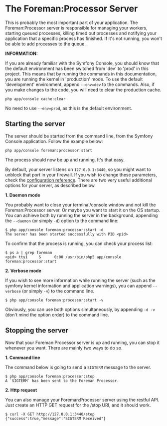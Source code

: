 The Foreman:Processor Server
============================

This is probably the most important part of your application. The Foreman:Processor server is
responsible for managing your workers, starting queued processes, killing timed out processes and 
notifying your application that a specific process has finished. If it's not running, you won't be
able to add processes to the queue.

**INFORMATION:**

If you are already familiar with the Symfony Console, you should know that the default
environment has been switched from 'dev' to 'prod' in this project. This means that
by running the commands in this documentation, you are running the kernel in 'production'
mode. To use the default 'development' environment, append `--env=dev` to the commands.
Also, if you make changes to the code, you will need to clear the production cache.

    php app/console cache:clear
    
No need to use `--env=prod`, as this is the default environment. 

Starting the server
-------------------

The server should be started from the command line, from the Symfony Console application. Follow the example below:

    php app/console foreman:processor:start
    
The process should now be up and running. It's that easy.

By default, your server listens on `127.0.0.1:3440`, so you might want to unblock that port in your firewall. If you
wish to change these parameters, check the [configuration reference](configuration.md#host-and-port).
There are two very useful additional options for your server, as described below.

**1. Daemon mode**

You probably want to close your terminal/console window and not kill the Foreman:Processor server.
Or maybe you want to start it on the OS startup. You can achieve both by running the server in the background,
appending the `--daemon` (or simply `-d`) option to the command line:

    $ php app/console foreman:processor:start -d
    The server has been started successfully with PID <pid>
    
To confirm that the process is running, you can check your process list:

    $ ps a | grep foreman
    <pid> tty1     S      0:00 /usr/bin/php5 app/console foreman:processor:start
    
**2. Verbose mode**

If you wish to see more information while running the server (such as the symfony kernel information and 
application warnings), you can append `--verbose` (or simply `-v`) to the command line.

    $ php app/console foreman:processor:start -v
    
Obviously, you can use both options simultaneously, by appending `-d -v` (don't mind the option order) to the command 
line.

Stopping the server
-------------------

Now that your Foreman:Processor server is up and running, you can stop it whenever you want. There are mainly two ways 
to do so.

**1. Command line**

The command below is going to send a `SIGTERM` message to the server.

    $ php app/console foreman:processor:stop
    A `SIGTERM` has been sent to the Foreman Processor.
 
**2. Http request**
 
You can also manage your Foreman:Processor server using the restful API. Just create an HTTP GET request for the /stop 
URI, and it should work.

    $ curl -X GET http://127.0.0.1:3440/stop
    {"success":true,"message":"SIGTERM Received"}